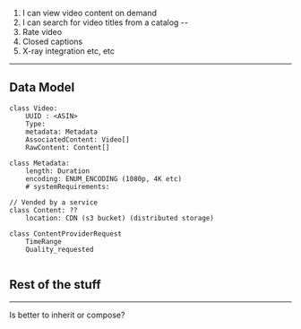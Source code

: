 1. I can view video content on demand 
2. I can search for video titles from a catalog 
--
3. Rate video 
4. Closed captions
5. X-ray integration etc, etc 

----- 

## Data Model 

```
class Video: 
    UUID : <ASIN>
    Type: 
    metadata: Metadata
    AssociatedContent: Video[]
    RawContent: Content[]

```

```
class Metadata: 
    length: Duration 
    encoding: ENUM_ENCODING (1080p, 4K etc)
    # systemRequirements:

```

```
// Vended by a service 
class Content: ?? 
    location: CDN (s3 bucket) (distributed storage)
```


```
class ContentProviderRequest 
    TimeRange
    Quality_requested
    
```

## Rest of the stuff 




--- 

Is better to inherit or compose? 
